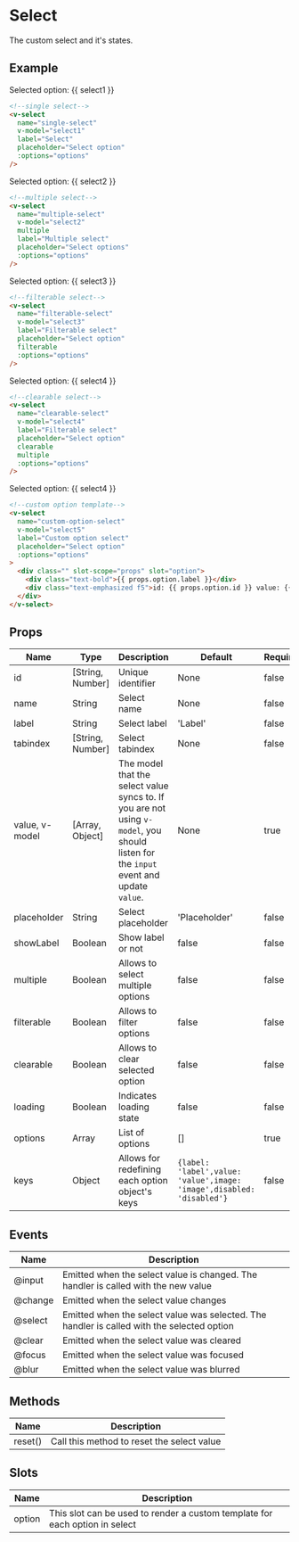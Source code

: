 # Select <badge text="development" type="warn" />
The custom select and it's states.

## Example
<div class="p-3 border rounded-2 my-3">
  <v-select
    name="single-select" 
    v-model="select1" 
    label="Select"
    placeholder="Select option" 
    :options="options" 
  />
  <div class="mt-3">Selected option: {{ select1 }}</div>
</div>

```html
<!--single select-->
<v-select
  name="single-select" 
  v-model="select1" 
  label="Select"
  placeholder="Select option" 
  :options="options" 
/>
```

<div class="p-3 border rounded-2 my-3">
  <v-select 
    name="multipleselect" 
    v-model="select2" 
    multiple 
    label="Multiple select"
    placeholder="Select options" 
    :options="options" 
  />
  <div class="mt-3">Selected option: {{ select2 }}</div>
</div>

```html
<!--multiple select-->
<v-select 
  name="multiple-select" 
  v-model="select2" 
  multiple 
  label="Multiple select"
  placeholder="Select options" 
  :options="options" 
/>
```

<div class="p-3 border rounded-2 my-3">
  <v-select 
    name="filterable-select" 
    v-model="select3"
    label="Filterable select"
    placeholder="Select option"
    filterable
    :options="options" 
  />
  <div class="mt-3">Selected option: {{ select3 }}</div>
</div>

```html
<!--filterable select-->
<v-select 
  name="filterable-select" 
  v-model="select3"
  label="Filterable select"
  placeholder="Select option"
  filterable
  :options="options" 
/>
```

<div class="p-3 border rounded-2 my-3">
  <v-select 
    name="clearable-select" 
    v-model="select4"
    label="Filterable select"
    placeholder="Select option"
    clearable
    :options="options" 
  />
  <div class="mt-3">Selected option: {{ select4 }}</div>
</div>

```html
<!--clearable select-->
<v-select 
  name="clearable-select" 
  v-model="select4"
  label="Filterable select"
  placeholder="Select option"
  clearable
  multiple
  :options="options" 
/>
```

<div class="p-3 border rounded-2 my-3">
  <v-select 
    name="custom-option-select" 
    v-model="select5"
    label="Custom option select"
    placeholder="Select option"
    :options="options" 
  >
    <template v-slot:option="props">
      <div class="flex flex-column">
        <div class="text-bold">{{ props.option.label }}</div>
        <div class="text-emphasized f5">id: {{ props.option.id }} value: {{ props.option.id }}</div>
      </div>
    </template>
  </v-select>
  <div class="mt-3">Selected option: {{ select4 }}</div>
</div>

```html
<!--custom option template-->
<v-select 
  name="custom-option-select" 
  v-model="select5"
  label="Custom option select"
  placeholder="Select option"
  :options="options" 
>
  <div class="" slot-scope="props" slot="option">
    <div class="text-bold">{{ props.option.label }}</div>
    <div class="text-emphasized f5">id: {{ props.option.id }} value: {{ props.option.id }}</div>
  </div>
</v-select>
```

## Props
Name       | Type              | Description       | Default | Required
---------- | ----------------- | ----------------- | ------- | --------
id         | [String, Number]  | Unique identifier | None    | false
name       | String            | Select name       | None    | false
label      | String            | Select label      | 'Label' | false
tabindex   | [String, Number]  | Select tabindex   | None    | false
value, v-model | [Array, Object] | The model that the select value syncs to. If you are not using `v-model`, you should listen for the `input` event and update `value`.   | None    | true
placeholder| String         | Select placeholder | 'Placeholder'    | false
showLabel   | Boolean           | Show label or not | false | false
multiple   | Boolean           | Allows to select multiple options | false | false
filterable | Boolean           | Allows to filter options | false | false
clearable  | Boolean           | Allows to clear selected option | false | false
loading    | Boolean           | Indicates loading state | false | false
options    | Array             | List of options | [] | true
keys       | Object            | Allows for redefining each option object's keys | `{label: 'label',value: 'value',image: 'image',disabled: 'disabled'}` | false

## Events
Name       | Description
---------- | ----------------------------------------------------------------------------------
@input     | Emitted when the select value is changed. The handler is called with the new value
@change    | Emitted when the select value changes
@select    | Emitted when the select value was selected. The handler is called with the selected option
@clear     | Emitted when the select value was cleared
@focus     | Emitted when the select value was focused
@blur      | Emitted when the select value was blurred

## Methods
Name       | Description
---------- | -----------------
reset()    | Call this method to reset the select value

## Slots
Name       | Description
---------- | -----------------
option     | This slot can be used to render a custom template for each option in select

<script>
export default {
  data() {
    return { 
      select1: {},
      select2: [],
      select3: {},
      select4: {},
      select5: {},
      options: [
        { id: 1, value: 'value1', label: 'Option 1' },
        { id: 2, value: 'value2', label: 'Option 2' },
        { id: 3, value: 'value3', label: 'Option 3', disabled: true },
        { id: 4, value: 'value4', label: 'Option 4' },
        { id: 5, value: 'value5', label: 'Option 5' },
        { id: 6, value: 'value6', label: 'Option 6' },
        { id: 7, value: 'value7', label: 'Option 7' },
        { id: 8, value: 'value8', label: 'Option 8' },
        { id: 9, value: 'value9', label: 'Option 9' },
        { id: 10, value: 'value10', label: 'Option 10' },
        { id: 11, value: 'value11', label: 'Option 11' },
        { id: 12, value: 'value12', label: 'Option 12' },
        { id: 13, value: 'value13', label: 'Option 13' },
        { id: 14, value: 'value14', label: 'Option 14' },
        { id: 15, value: 'value15', label: 'Option 15' },
        { id: 16, value: 'value16', label: 'Option 16' },
        { id: 17, value: 'value17', label: 'Option 17' },
        { id: 18, value: 'value18', label: 'Option 18' },
        { id: 19, value: 'value19', label: 'Option 19' },
      ],
    };
  },
};
</script>
